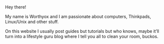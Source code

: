
Hey there!

My name is Worthyox and I am passionate about computers, Thinkpads, Linux/Unix and other stuff.

On this website I usually post guides but tutorials but who knows, maybe it’ll turn into a lifestyle guru blog where I tell you all to clean your room, buckos.
